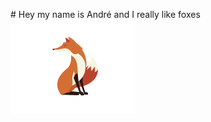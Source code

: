 <span># Hey my name is André and I really like foxes <img src="https://raw.githubusercontent.com/Unp1xelt/Unp1xelt/main/fox.gif" width="200px" height="150px" /></span>
